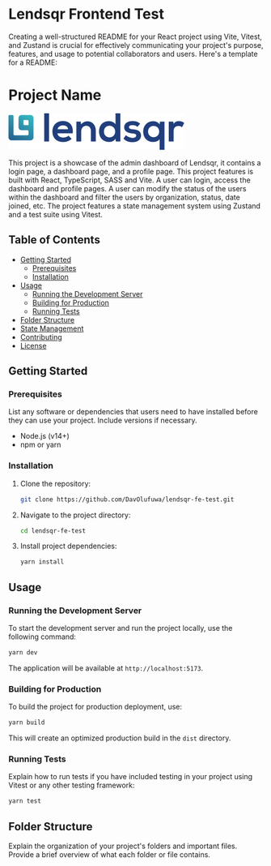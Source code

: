 # Lendsqr Frontend Test
Creating a well-structured README for your React project using Vite, Vitest, and Zustand is crucial for effectively communicating your project's purpose, features, and usage to potential collaborators and users. Here's a template for a README:

# Project Name

![Project Logo](./public/assets/logo/lendsqr-icon.svg)

This project is a showcase of the admin dashboard of Lendsqr, it contains a login page, a dashboard page, and a profile page. This project features is built with React, TypeScript, SASS and Vite. A user can login, access the dashboard and profile pages. A user can modify the status of the users within the dashboard and filter the users by organization, status, date joined, etc.
The project features a state management system using Zustand and a test suite using Vitest.

## Table of Contents

- [Getting Started](#getting-started)
  - [Prerequisites](#prerequisites)
  - [Installation](#installation)
- [Usage](#usage)
  - [Running the Development Server](#running-the-development-server)
  - [Building for Production](#building-for-production)
  - [Running Tests](#running-tests)
- [Folder Structure](#folder-structure)
- [State Management](#state-management)
- [Contributing](#contributing)
- [License](#license)

## Getting Started



### Prerequisites

List any software or dependencies that users need to have installed before they can use your project. Include versions if necessary.

- Node.js (v14+)
- npm or yarn

### Installation

1. Clone the repository:

   ```bash
   git clone https://github.com/DavOlufuwa/lendsqr-fe-test.git
   ```

2. Navigate to the project directory:

   ```bash
   cd lendsqr-fe-test
   ```

3. Install project dependencies:

   ```bash
   yarn install

   ```

## Usage

### Running the Development Server

To start the development server and run the project locally, use the following command:

```bash
yarn dev

```

The application will be available at `http://localhost:5173`.

### Building for Production

To build the project for production deployment, use:

```bash
yarn build

```

This will create an optimized production build in the `dist` directory.

### Running Tests

Explain how to run tests if you have included testing in your project using Vitest or any other testing framework:

```bash
yarn test

```

## Folder Structure

Explain the organization of your project's folders and important files. Provide a brief overview of what each folder or file contains.


